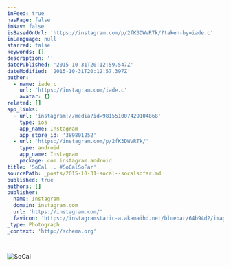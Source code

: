 ```yaml
---
inFeed: true
hasPage: false
inNav: false
isBasedOnUrl: 'https://instagram.com/p/2fK3DWvRTk/?taken-by=iade.c'
inLanguage: null
starred: false
keywords: []
description: ''
datePublished: '2015-10-31T20:12:59.547Z'
dateModified: '2015-10-31T20:12:57.397Z'
author:
  - name: iade.c
    url: 'https://instagram.com/iade.c'
    avatar: {}
related: []
app_links:
  - url: 'instagram://media?id=981551007429104868'
    type: ios
    app_name: Instagram
    app_store_id: '389801252'
  - url: 'https://instagram.com/p/2fK3DWvRTk/'
    type: android
    app_name: Instagram
    package: com.instagram.android
title: 'SoCal .. #SoCalSoFar'
sourcePath: _posts/2015-10-31-socal--socalsofar.md
published: true
authors: []
publisher:
  name: Instagram
  domain: instagram.com
  url: 'https://instagram.com/'
  favicon: 'https://instagramstatic-a.akamaihd.net/bluebar/64b94d2/images/ico/favicon.ico'
_type: Photograph
_context: 'http://schema.org'

---
```

![SoCal](https://scontent.cdninstagram.com/hphotos-xfa1/t51.2885-15/e15/11253654_836421783117742_213336862_n.jpg)